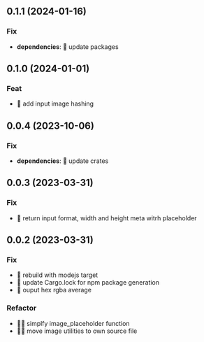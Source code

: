 ## 0.1.1 (2024-01-16)

### Fix

- **dependencies**: 💫 update packages

## 0.1.0 (2024-01-01)

### Feat

- 🌟 add input image hashing

## 0.0.4 (2023-10-06)

### Fix

- **dependencies**: 💫 update crates

## 0.0.3 (2023-03-31)

### Fix

- 💫 return input format, width and height meta witrh placeholder

## 0.0.2 (2023-03-31)

### Fix

- 💫 rebuild with modejs target
- 💫 update Cargo.lock for npm package generation
- 💫 ouput hex rgba average

### Refactor

- 🏄🏽 simplfy image_placeholder function
- 🏄🏽 move image utilities to own source file
